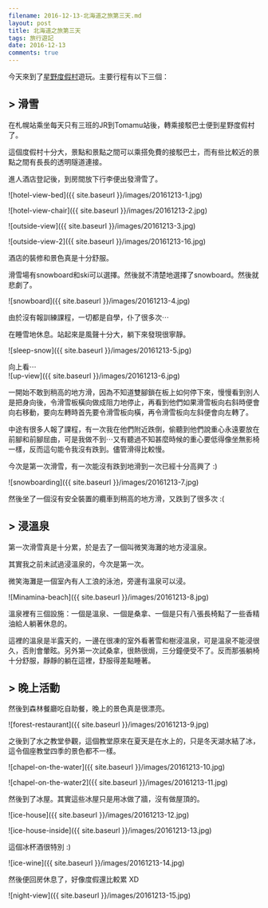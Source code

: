 ```yaml
---
filename: 2016-12-13-北海道之旅第三天.md
layout: post
title: 北海道之旅第三天
tags: 旅行遊記
date: 2016-12-13
comments: true
---
```

今天來到了[星野度假村](http://www.tomamu.com.tw/snow_info/i01access.html#fragment-2)遊玩。主要行程有以下三個：

## > 滑雪

在札幌站乘坐每天只有三班的JR到Tomamu站後，轉乘接駁巴士便到星野度假村了。

這個度假村十分大，景點和景點之間可以乘搭免費的接駁巴士，而有些比較近的景點之間有長長的透明隧道連接。

進人酒店登記後，到房間放下行李便出發滑雪了。

![hotel-view-bed]({{ site.baseurl }}/images/20161213-1.jpg)

![hotel-view-chair]({{ site.baseurl }}/images/20161213-2.jpg)

![outside-view]({{ site.baseurl }}/images/20161213-3.jpg)

![outside-view-2]({{ site.baseurl }}/images/20161213-16.jpg)

酒店的裝修和景色真是十分舒服。

滑雪場有snowboard和ski可以選擇。然後就不清楚地選擇了snowboard。然後就悲劇了。

![snowboard]({{ site.baseurl }}/images/20161213-4.jpg)

由於沒有報訓練課程，一切都是自學，仆了很多次⋯

在睡雪地休息。站起來是風聲十分大，躺下來發現很寧靜。

![sleep-snow]({{ site.baseurl }}/images/20161213-5.jpg)

向上看⋯  
![up-view]({{ site.baseurl }}/images/20161213-6.jpg)

一開始不敢到稍高的地方滑，因為不知道雙腳鎖在板上如何停下來，慢慢看到別人是把身向後，令滑雪板橫向做成阻力地停止，再看到他們如果滑雪板向右斜時便會向右移動，要向左轉時首先要令滑雪板向橫，再令滑雪板向左斜便會向左轉了。

中途有很多人報了課程，有一次我在他們附近跌倒，偷聽到他們說重心永遠要放在前腳和前腳屈曲，可是我做不到⋯又有聽過不知甚麼時候的重心要低得像坐無影椅一樣，反而這句能令我沒有跌到。儘管滑得比較慢。

今次是第一次滑雪，有一次能沒有跌到地滑到一次已經十分高興了 :)

![snowboarding]({{ site.baseurl }}/images/20161213-7.jpg)

然後坐了一個沒有安全裝置的纜車到稍高的地方滑，又跌到了很多次 :(

## > 浸溫泉

第一次滑雪真是十分累，於是去了一個叫微笑海灘的地方浸溫泉。

其實我之前未試過浸溫泉的，今次是第一次。

微笑海灘是一個室內有人工浪的泳池，旁邊有溫泉可以浸。

![Minamina-beach]({{ site.baseurl }}/images/20161213-8.jpg)

溫泉裡有三個設施：一個是溫泉、一個是桑拿、一個是只有八張長椅點了一些香精油給人躺著休息的。

這裡的溫泉是半露天的，一邊在很凍的室外看著雪和樹浸溫泉，可是溫泉不能浸很久，否則會暈眩。另外第一次試桑拿，很熱很焗，三分鐘便受不了。反而那張躺椅十分舒服，靜靜的躺在這裡，舒服得差點睡著。

## > 晚上活動

然後到森林餐廳吃自助餐，晚上的景色真是很漂亮。

![forest-restaurant]({{ site.baseurl }}/images/20161213-9.jpg)

之後到了水之教堂參觀，這個教堂原來在夏天是在水上的，只是冬天湖水結了冰，這令個座教堂四季的景色都不一樣。

![chapel-on-the-water]({{ site.baseurl }}/images/20161213-10.jpg)

![chapel-on-the-water2]({{ site.baseurl }}/images/20161213-11.jpg)

然後到了冰屋。其實這些冰屋只是用冰做了牆，沒有做屋頂的。

![ice-house]({{ site.baseurl }}/images/20161213-12.jpg)

![ice-house-inside]({{ site.baseurl }}/images/20161213-13.jpg)

這個冰杯酒很特別 :)

![ice-wine]({{ site.baseurl }}/images/20161213-14.jpg)

然後便回房休息了，好像度假還比較累 XD

![night-view]({{ site.baseurl }}/images/20161213-15.jpg)
